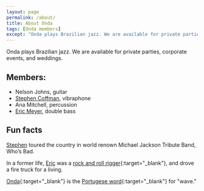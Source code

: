 ```yaml
---
layout: page
permalink: /about/
title: About Onda
tags: [Onda members]
except: "Onda plays Brazilian jazz. We are available for private parties, corporate events, and weddings."
---
```


Onda plays Brazilian jazz. We are available for private parties, corporate events, and weddings.

## Members:

* Nelson Johns, guitar
* [Stephen Coffman]({{site.url}}/about/stephen/), vibraphone
* Ana Mitchell, percussion
* [Eric Meyer]({{site.url}}/about/eric/), double bass

## Fun facts

[Stephen]({{site.url}}/about/stephen/) toured the country in world renown Michael Jackson Tribute Band, Who’s Bad.

In a former life, [Eric]({{site.url}}/about/eric/) was a [rock and roll rigger](https://www.youtube.com/watch?v=hcDtBzMcmHA){:target="_blank"}, and drove a fire truck for a living.

[Onda](https://translate.google.com/translate_tts?ie=UTF-8&q=onda&tl=pt&total=1&idx=0&textlen=4&client=t){:target="_blank"} is the [Portugese word](https://translate.google.com/#pt/en/onda){:target="_blank"} for "wave."

